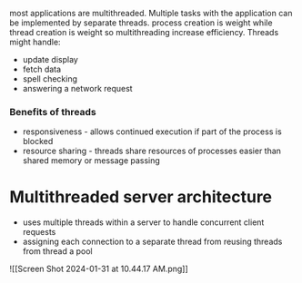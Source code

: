 most applications are multithreaded. Multiple tasks with the application can be implemented by separate threads. process creation is weight while thread creation is weight so multithreading increase efficiency. Threads might handle:
- update display
- fetch data 
- spell checking 
- answering a network request 

### Benefits of threads 
- responsiveness - allows continued execution if part of the process is blocked
- resource sharing - threads share resources of processes easier than shared memory or message passing 
# Multithreaded server architecture
- uses multiple threads within a server to handle concurrent client requests 
- assigning each connection to a separate thread from reusing threads from thread a pool 

![[Screen Shot 2024-01-31 at 10.44.17 AM.png]]


